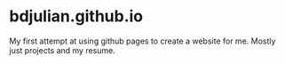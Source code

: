 # bdjulian.github.io

My first attempt at using github pages to create a website for me. Mostly just projects and my resume.
